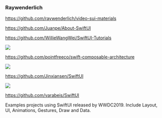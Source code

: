 ### Raywenderlich

https://github.com/raywenderlich/video-sui-materials

https://github.com/Juanpe/About-SwiftUI

https://github.com/WillieWangWei/SwiftUI-Tutorials

![](https://github.com/WillieWangWei/SwiftUI-Tutorials/raw/master/preview-iOS.gif)

https://github.com/pointfreeco/swift-composable-architecture

![](https://camo.githubusercontent.com/e94db4a20fe650c6a27d45d2c2837731b408ee22/68747470733a2f2f6433726363646e33337274387a652e636c6f756466726f6e742e6e65742f636f6d706f7361626c652d6172636869746563747572652f64656d6f732e706e67)

https://github.com/Jinxiansen/SwiftUI

![](https://github.com/Jinxiansen/SwiftUI/raw/master/images/icon/banner.png)

https://github.com/varabeis/SwiftUI

Examples projects using SwiftUI released by WWDC2019. Include Layout, UI, Animations, Gestures, Draw and Data.
